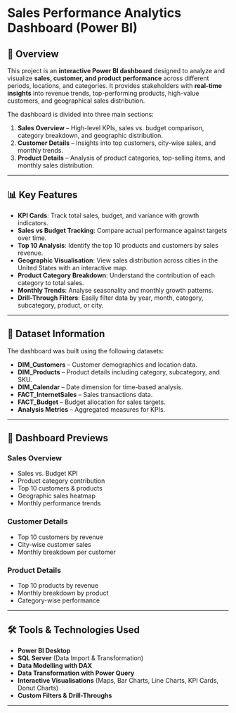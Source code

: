 # Sales Performance Analytics Dashboard (Power BI)

## 📌 Overview
This project is an **interactive Power BI dashboard** designed to analyze and visualize **sales, customer, and product performance** across different periods, locations, and categories. It provides stakeholders with **real-time insights** into revenue trends, top-performing products, high-value customers, and geographical sales distribution.

The dashboard is divided into three main sections:
1. **Sales Overview** – High-level KPIs, sales vs. budget comparison, category breakdown, and geographic distribution.
2. **Customer Details** – Insights into top customers, city-wise sales, and monthly trends.
3. **Product Details** – Analysis of product categories, top-selling items, and monthly sales distribution.

---

## 📊 Key Features
- **KPI Cards**: Track total sales, budget, and variance with growth indicators.
- **Sales vs Budget Tracking**: Compare actual performance against targets over time.
- **Top 10 Analysis**: Identify the top 10 products and customers by sales revenue.
- **Geographic Visualisation**: View sales distribution across cities in the United States with an interactive map.
- **Product Category Breakdown**: Understand the contribution of each category to total sales.
- **Monthly Trends**: Analyse seasonality and monthly growth patterns.
- **Drill-Through Filters**: Easily filter data by year, month, category, subcategory, product, or city.

---

## 📂 Dataset Information
The dashboard was built using the following datasets:
- **DIM_Customers** – Customer demographics and location data.
- **DIM_Products** – Product details including category, subcategory, and SKU.
- **DIM_Calendar** – Date dimension for time-based analysis.
- **FACT_InternetSales** – Sales transactions data.
- **FACT_Budget** – Budget allocation for sales targets.
- **Analysis Metrics** – Aggregated measures for KPIs.

---

## 📸 Dashboard Previews
### Sales Overview
- Sales vs. Budget KPI
- Product category contribution
- Top 10 customers & products
- Geographic sales heatmap
- Monthly performance trends

### Customer Details
- Top 10 customers by revenue
- City-wise customer sales
- Monthly breakdown per customer

### Product Details
- Top 10 products by revenue
- Monthly breakdown by product
- Category-wise performance

---

## 🛠️ Tools & Technologies Used
- **Power BI Desktop**
- **SQL Server** (Data Import & Transformation)
- **Data Modelling with DAX**
- **Data Transformation with Power Query**
- **Interactive Visualisations** (Maps, Bar Charts, Line Charts, KPI Cards, Donut Charts)
- **Custom Filters & Drill-Throughs**

---

